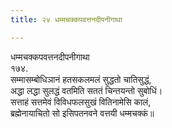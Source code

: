 ```yaml
---
title: २४ धम्मचक्‍कपवत्तनदीपनीगाथा

---
```

धम्मचक्‍कपवत्तनदीपनीगाथा  
१७४.  
सम्मासम्बोधिञानं हतसकलमलं सुद्धतो चातिसुद्धं,  
अद्धा लद्धा सुलद्धं वतमिति सततं चिन्तयन्तो सुबोधिं।  
सत्ताहं सत्तमेवं विविधफलसुखं वितिनामेसि कालं,  
ब्रह्मेनायाचितो सो इसिपतनवने वत्तयी धम्मचक्‍कं॥  
